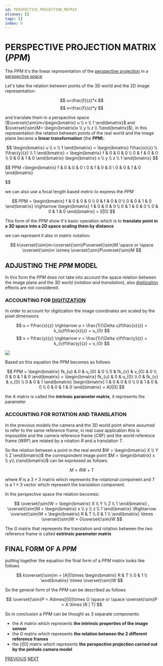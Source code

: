 ```yaml
---
id: PERSPECTIVE_PROJECTION_MATRIX
aliases: []
tags: []
index: 9
---
```


# PERSPECTIVE PROJECTION MATRIX ($PPM$)

The $PPM$ it's the linear representation of the [perspective projection](PERSPECTIVE_PROJECTION.md) in a [perspective space](PERSPECTIVE_SPACE.md)

Let's take the relation between points of the 3D world and the 2D image representation:

$$
u=\frac{f}{z}*x
$$
$$
v=\frac{f}{z}*y
$$

and translate them in a perspective space ($\overset{\sim}m=\begin{bmatrix}  u \\ v \\ 1 \end{bmatrix}$ and $\overset{\sim}M= \begin{bmatrix}x \\ y \\ z \\ 1\end{bmatrix}$), in this representation the relation between points of the real world and the image plane became a **linear transformation** (the **PPM**):

$$
\begin{bmatrix}
u \\
v \\
1
\end{bmatrix} =
\begin{bmatrix}
f\frac{x}{z} \\
f\frac{y}{z} \\
1
\end{bmatrix} =
\begin{bmatrix}
f & 0 & 0 & 0 \\
0 & f & 0 & 0 \\
0 & 0 & 1 & 0
\end{bmatrix}
\begin{bmatrix}
x \\
y \\
z \\
1
\end{bmatrix}
$$

$$
PPM =\begin{bmatrix}
f & 0 & 0 & 0 \\
0 & f & 0 & 0 \\
0 & 0 & 1 & 0
\end{bmatrix}

$$

we can also use a focal length based metric to express the $PPM$

$$
PPM = \begin{bmatrix}
f & 0 & 0 & 0 \\
0 & f & 0 & 0 \\
0 & 0 & 1 & 0
\end{bmatrix} \rightarrow
\begin{bmatrix}
1 & 0 & 0 & 0 \\
0 & 1 & 0 & 0 \\
0 & 0 & 1 & 0
\end{bmatrix} =
[I|0]
$$

This form of the $PPM$ show it's basic operation which is to **translate point in a 3D space into a 2D space scaling them by distance**

we can represent it also in matrix notation:

$$
k\overset{\sim}m=\overset{\sim}P\overset{\sim}M \space or \space \overset{\sim}m \simeq \overset{\sim}P\overset{\sim}M
$$

## ADJUSTING THE $PPM$ MODEL

In this form the $PPM$ does not take into account the space relation between the image plane and the 3D world (*rotation and translation*), also [digitizaiton](IMAGE_DIGITIZATION.md) effects are not considered.

### ACCOUNTING FOR [DIGITIZATION](IMAGE_DIGITIZATION.md)

In order to account for digitization the image coordinates are scaled by the pixel dimensions

$$
u = f\frac{x}{z} \rightarrow u = \frac{1}{\Delta u}f\frac{x}{z} = k_{u}f\frac{x}{z} + u_{0}
$$
$$
v = f\frac{y}{z} \rightarrow v = \frac{1}{\Delta v}f\frac{y}{z} = k_{v}f\frac{y}{z} + v_{0}
$$

![](Pasted_image_20240221201431.png)

Based on this equation the $PPM$ becomes as follows

$$
PPM = \begin{bmatrix}
fk_{u} & 0 & u_{0} & 0 \\
0 & fk_{v} & v_{0} & 0 \\
0 & 0 & 1 & 0
\end{bmatrix} =
\begin{bmatrix}
fk_{u} & 0 & u_{0} \\
0 & fk_{v} & v_{0} \\
0 & 0 & 1
\end{bmatrix}
\begin{bmatrix}
1 & 0 & 0 & 0 \\
0 & 1 & 0 & 0 \\
0 & 0 & 1 & 0
\end{bmatrix} =
A[I|0]
$$

the $A$ matrix is called the **intrinsic parameter matrix**, it represents the parameter

### ACCOUNTING FOR ROTATION AND TRANSLATION

In the previous models the camera and the 3D world point where assumed to refer to the same reference frame, in real case application this is impossible and the camera reference frame (*CRF*) and the world reference frame (*WRF*) are related by a rotation $R$ and a translation $T$.

So the relation between a point in the real world $W = \begin{bmatrix} X \\ Y \\ Z \end{bmatrix}$ the correspondent image point $M = \begin{bmatrix} x \\ y\\ z\end{bmatrix}$ can be expressed as follows:

$$
M = RW + T
$$

where $R$ is a $3\times3$ matrix which represents the rotational component and $T$ is a $1\times 3$ vector which represent the translation component.

In the perspective space the relation becomes:

$$
\overset{\sim}W = \begin{bmatrix}
X \\
Y \\
Z \\
1
\end{bmatrix} ,
\overset{\sim}M = \begin{bmatrix}
x \\
y \\
z \\
1
\end{bmatrix} \Rightarrow
\overset{\sim}M =
\begin{bmatrix}
R & T \\
0 & 1 \\
\end{bmatrix} \times \overset{\sim}W = G\overset{\sim}W
$$

The $G$ matrix that represents the translation and rotation between the two reference frame is called **extrinsic parameter matrix**

## FINAL FORM OF A $PPM$

putting together the equation the final form of a $PPM$ matrix looks like follows


$$
k\overset{\sim}m = [A|I]\times
\begin{bmatrix}
R & T \\
0 & 1 \\
\end{bmatrix} \times \overset{\sim}W
$$

So the general form of the $PPM$ can be described as follows


$$
\overset{\sim}P = A\times[I|0]\times G \space or \space \overset{\sim}P = A \times [R | T]
$$

So in conclusion a $PPM$ can be thought as 3 separate components:

- the $A$ matrix which represents **the intrinsic properties of the image sensor**
- the $G$ matrix which represents **the relation between the 2 different reference frames**
- the $[I|0]$ matrix which represents **the perspective projection carried out by the pinhole camera model**



[PREVIOUS](PERSPECTIVE_SPACE.md) [NEXT](HOMOGRAPHY.md)

